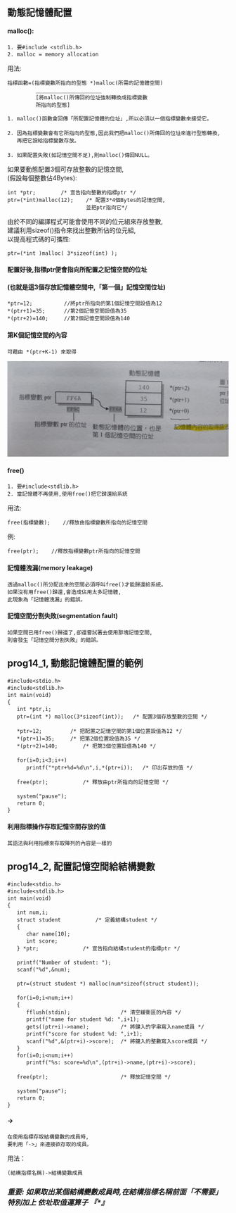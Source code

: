 ## 動態記憶體配置
#### malloc():
```
1. 要#include <stdlib.h>
2. malloc = memory allocation
```
用法:
```
指標函數=(指標變數所指向的型態 *)malloc(所需的記憶體空間)
         _____________________
         [將malloc()所傳回的位址強制轉換成指標變數
         所指向的型態]
```
```
1. malloc()函數會回傳「所配置記憶體的位址」,所以必須以一個指標變數來接受它。

2. 因為指標變數會有它所指向的型態,因此我們把malloc()所傳回的位址來進行型態轉換,
   再把它設給指標變數存放。

3. 如果配置失敗(如記憶空間不足),則malloc()傳回NULL。
```
如果要動態配置3個可存放整數的記憶空間,  
(假設每個整數佔4Bytes):  
```
int *ptr;        /* 宣告指向整數的指標ptr */
ptr=(*int)malloc(12);    /* 配置3*4個Bytes的記憶空間,
                         並把ptr指向它*/                            

```
由於不同的編譯程式可能會使用不同的位元組來存放整數,     
建議利用sizeof()指令來找出整數所佔的位元組,   
以提高程式碼的可攜性:   
```
ptr=(*int )malloc( 3*sizeof(int) );
```
#### 配置好後,指標ptr便會指向所配置之記憶空間的位址
#### (也就是這3個存放記憶體空間中,「第一個」記憶空間位址)
```
*ptr=12;          //將ptr所指向的第1個記憶空間設值為12
*(ptr+1)=35;      //第2個記憶空間設值為35
*(ptr+2)=140;     //第2個記憶空間設值為140
```
#### 第K個記憶空間的內容
```
可藉由 *(ptr+K-1) 來取得
```
![image](./img/85225.jpg)
#### free()
```
1. 要#include<stdlib.h>
2. 當記憶體不再使用,使用free()把它歸還給系統
```
用法:
```
free(指標變數);    //釋放由指標變數所指向的記憶空間
```
例:
```
free(ptr);    //釋放指標變數ptr所指向的記憶空間
```
#### 記憶體洩漏(memory leakage)
```
透過malloc()所分配出來的空間必須呼叫free()才能歸還給系統。
如果沒有用free()歸還,會造成佔用太多記憶體,
此現象為「記憶體洩漏」的錯誤。
```
#### 記憶空間分割失敗(segmentation fault)
```
如果空間已用free()歸還了,卻還嘗試著去使用那塊記憶空間,
則會發生「記憶空間分割失敗」的錯誤。
```
## prog14_1, 動態記憶體配置的範例
```
#include<stdio.h>
#include<stdlib.h>
int main(void)
{
   int *ptr,i;
   ptr=(int *) malloc(3*sizeof(int));   /* 配置3個存放整數的空間 */
   
   *ptr=12;			/* 把配置之記憶空間的第1個位置設值為12 */
   *(ptr+1)=35;		/* 把第2個位置設值為35 */
   *(ptr+2)=140;		/* 把第3個位置設值為140 */
   
   for(i=0;i<3;i++)
      printf("*ptr+%d=%d\n",i,*(ptr+i));   /* 印出存放的值 */
    
   free(ptr);           /* 釋放由ptr所指向的記憶空間 */

   system("pause");
   return 0;
} 
```
#### 利用指標操作存取記憶空間存放的值
```
其語法與利用指標來存取陣列的內容是一樣的
```
## prog14_2, 配置記憶空間給結構變數
```
#include<stdio.h>
#include<stdlib.h>
int main(void)
{
   int num,i;
   struct student        	/* 定義結構student */
   {
      char name[10];
      int score;
   } *ptr;				/* 宣告指向結構student的指標ptr */

   printf("Number of student: ");
   scanf("%d",&num);
   
   ptr=(struct student *) malloc(num*sizeof(struct student));
   
   for(i=0;i<num;i++)
   {  
      fflush(stdin);     			/* 清空緩衝區的內容 */
      printf("name for student %d: ",i+1);
      gets((ptr+i)->name);			/* 將鍵入的字串寫入name成員 */
      printf("score for student %d: ",i+1);
      scanf("%d",&(ptr+i)->score);	/* 將鍵入的整數寫入score成員 */
   }
   for(i=0;i<num;i++)
      printf("%s: score=%d\n",(ptr+i)->name,(ptr+i)->score);

   free(ptr);     					/* 釋放記憶空間 */

   system("pause");
   return 0;
}
```
#### ->
```
在使用指標存取結構變數的成員時,
要利用「->」來連接欲存取的成員。
```
用法：
```
(結構指標名稱)->結構變數成員
```
### _重要: 如果取出某個結構變數成員時,在結構指標名稱前面「不需要」特別加上 依址取值運算子 『*』_  
